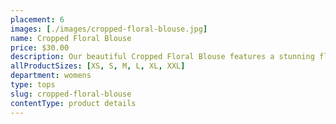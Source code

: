 ```yaml
---
placement: 6
images: [./images/cropped-floral-blouse.jpg]
name: Cropped Floral Blouse
price: $30.00
description: Our beautiful Cropped Floral Blouse features a stunning floral print that's perfect for adding a touch of nature to any outfit. The cropped design is flattering and versatile, making it perfect for pairing with high-waisted pants or skirts.
allProductSizes: [XS, S, M, L, XL, XXL]
department: womens
type: tops
slug: cropped-floral-blouse
contentType: product details
---
```

